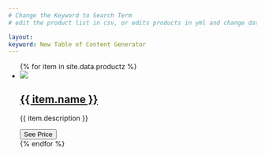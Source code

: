 ```yaml
---
# Change the Keyword to Search Term
# edit the product list in csv, or edits products in yml and change data.product to data.products

layout: 
keyword: New Table of Content Generator
---
```


<div class="main">
  <ul class="cards">
  {% for item in site.data.productz %}
    <li class="cards_item">
      <div class="card">
        <a href="{{ item.link }}" rel="nofollow"><div class="card_image"><img src="{{ item.img }}"></div></a>
        <div class="card_content">
          <a href="{{ item.link }}" rel="nofollow"><h2 class="card_title">{{ item.name }}</h2></a>
          <p class="card_text">{{ item.description }}</p>
         <a href="{{ item.link }}" rel="nofollow"><button class="btn card_btn">See Price</button></a>
        </div>
      </div>
    </li>
     {% endfor %}         
  </ul>
</div>
